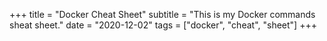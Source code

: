 +++
title = "Docker Cheat Sheet"
subtitle = "This is my Docker commands sheat sheet."
date = "2020-12-02"
tags = ["docker", "cheat", "sheet"]
+++